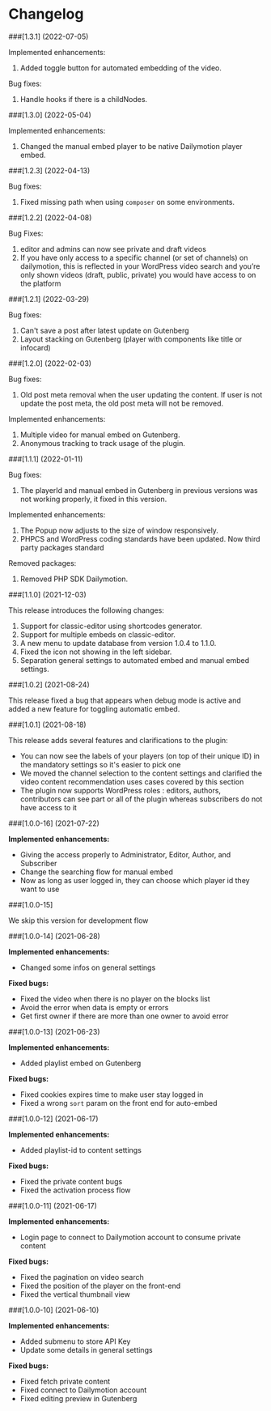 # Changelog

###[1.3.1] (2022-07-05)

Implemented enhancements:
1. Added toggle button for automated embedding of the video.

Bug fixes:
1. Handle hooks if there is a childNodes.

###[1.3.0] (2022-05-04)

Implemented enhancements:
1. Changed the manual embed player to be native Dailymotion player embed.

###[1.2.3] (2022-04-13)

Bug fixes:
1. Fixed missing path when using `composer` on some environments.

###[1.2.2] (2022-04-08)

Bug Fixes:
1. editor and admins can now see private and draft videos
2. If you have only access to a specific channel (or set of channels) on dailymotion, this is reflected in your WordPress video search and you’re only shown videos (draft, public, private) you would have access to on the platform

###[1.2.1] (2022-03-29)

Bug fixes:
1. Can't save a post after latest update on Gutenberg
2. Layout stacking on Gutenberg (player with components like title or infocard)

###[1.2.0] (2022-02-03)

Bug fixes:
1. Old post meta removal when the user updating the content. If user is not update the post meta, the old post meta will not be removed.

Implemented enhancements:
1. Multiple video for manual embed on Gutenberg.
2. Anonymous tracking to track usage of the plugin.

###[1.1.1] (2022-01-11)

Bug fixes:
1. The playerId and manual embed in Gutenberg in previous versions was not working properly, it fixed in this version.

Implemented enhancements:
1. The Popup now adjusts to the size of window responsively.
2. PHPCS and WordPress coding standards have been updated. Now third party packages standard

Removed packages:
1. Removed PHP SDK Dailymotion.

###[1.1.0] (2021-12-03)

This release introduces the following changes:

1. Support for classic-editor using shortcodes generator.
2. Support for multiple embeds on classic-editor.
3. A new menu to update database from version 1.0.4 to 1.1.0.
4. Fixed the icon not showing in the left sidebar.
5. Separation general settings to automated embed and manual embed settings.

###[1.0.2] (2021-08-24)

This release fixed a bug that appears when debug mode is active and added a new feature for toggling automatic embed.

###[1.0.1] (2021-08-18)

This release adds several features and clarifications to the plugin:

- You can now see the labels of your players (on top of their unique ID) in the mandatory settings so it's easier to pick one
- We moved the channel selection to the content settings and clarified the video content recommendation uses cases covered by this section
- The plugin now supports WordPress roles : editors, authors, contributors can see part or all of the plugin whereas subscribers do not have access to it


###[1.0.0-16] (2021-07-22)

**Implemented enhancements:**
- Giving the access properly to Administrator, Editor, Author, and Subscriber
- Change the searching flow for manual embed
- Now as long as user logged in, they can choose which player id they want to use

###[1.0.0-15]

We skip this version for development flow

###[1.0.0-14] (2021-06-28)

**Implemented enhancements:**
- Changed some infos on general settings

**Fixed bugs:**
- Fixed the video when there is no player on the blocks list
- Avoid the error when data is empty or errors
- Get first owner if there are more than one owner to avoid error


###[1.0.0-13] (2021-06-23)

**Implemented enhancements:**
- Added playlist embed on Gutenberg

**Fixed bugs:**
- Fixed cookies expires time to make user stay logged in
- Fixed a wrong `sort` param on the front end for auto-embed


###[1.0.0-12] (2021-06-17)

**Implemented enhancements:**
- Added playlist-id to content settings

**Fixed bugs:**
- Fixed the private content bugs
- Fixed the activation process flow


###[1.0.0-11] (2021-06-17)

**Implemented enhancements:**
- Login page to connect to Dailymotion account to consume private content 

**Fixed bugs:**
- Fixed the pagination on video search 
- Fixed the position of the player on the front-end
- Fixed the vertical thumbnail view


###[1.0.0-10] (2021-06-10)

**Implemented enhancements:**
- Added submenu to store API Key
- Update some details in general settings

**Fixed bugs:**
- Fixed fetch private content
- Fixed connect to Dailymotion account
- Fixed editing preview in Gutenberg
